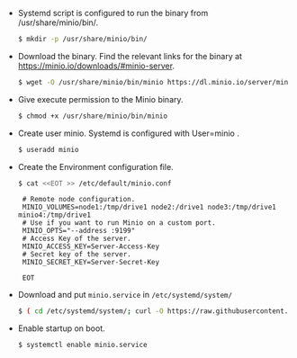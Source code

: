 
- Systemd script is configured to run the binary from /usr/share/minio/bin/.
  ```sh
  $ mkdir -p /usr/share/minio/bin/
  ```

- Download the binary. Find the relevant links for the binary at https://minio.io/downloads/#minio-server.
  ```sh
  $ wget -O /usr/share/minio/bin/minio https://dl.minio.io/server/minio/release/linux-amd64/minio
  ```

- Give execute permission to the Minio binary. 
  ```sh
  $ chmod +x /usr/share/minio/bin/minio
  ```

- Create user minio. Systemd is configured with User=minio . 
  ```sh
  $ useradd minio
  ```
  
- Create the Environment configuration file. 
  ```sh
  $ cat <<EOT >> /etc/default/minio.conf
  ```

  ```
   # Remote node configuration. 
   MINIO_VOLUMES=node1:/tmp/drive1 node2:/drive1 node3:/tmp/drive1 minio4:/tmp/drive1
   # Use if you want to run Minio on a custom port.
   MINIO_OPTS="--address :9199" 
   # Access Key of the server.
   MINIO_ACCESS_KEY=Server-Access-Key
   # Secret key of the server. 
   MINIO_SECRET_KEY=Server-Secret-Key
   
   EOT
   ```

- Download and put `minio.service` in  `/etc/systemd/system/`
  ```sh
  $ ( cd /etc/systemd/system/; curl -O https://raw.githubusercontent.com/minio/minio/master/dist/linux-systemd/distributed/minio.service )
  ```
- Enable startup on boot.
  ```sh
  $ systemctl enable minio.service
  ```
   

  
  
